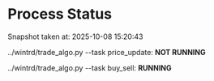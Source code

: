# Process Status

Snapshot taken at: 2025-10-08 15:20:43

../wintrd/trade_algo.py --task price_update: **NOT RUNNING**

../wintrd/trade_algo.py --task buy_sell: **RUNNING**

